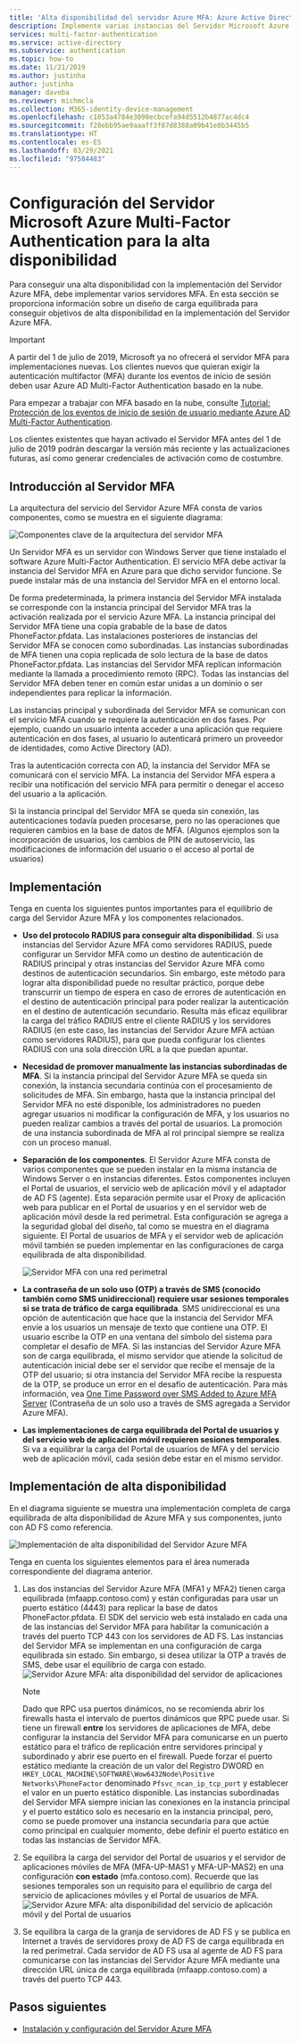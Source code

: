 ```yaml
---
title: 'Alta disponibilidad del servidor Azure MFA: Azure Active Directory'
description: Implemente varias instancias del Servidor Microsoft Azure Multi-Factor Authentication en configuraciones que proporcionan alta disponibilidad.
services: multi-factor-authentication
ms.service: active-directory
ms.subservice: authentication
ms.topic: how-to
ms.date: 11/21/2019
ms.author: justinha
author: justinha
manager: daveba
ms.reviewer: michmcla
ms.collection: M365-identity-device-management
ms.openlocfilehash: c1853a4784e3098ecbcefa94d5512b4877ac4dc4
ms.sourcegitcommit: f28ebb95ae9aaaff3f87d8388a09b41e0b3445b5
ms.translationtype: HT
ms.contentlocale: es-ES
ms.lasthandoff: 03/29/2021
ms.locfileid: "97584483"
---
```

# <a name="configure-azure-multi-factor-authentication-server-for-high-availability"></a>Configuración del Servidor Microsoft Azure Multi-Factor Authentication para la alta disponibilidad

Para conseguir una alta disponibilidad con la implementación del Servidor Azure MFA, debe implementar varios servidores MFA. En esta sección se proporciona información sobre un diseño de carga equilibrada para conseguir objetivos de alta disponibilidad en la implementación del Servidor Azure MFA.

> [!IMPORTANT]
> A partir del 1 de julio de 2019, Microsoft ya no ofrecerá el servidor MFA para implementaciones nuevas. Los clientes nuevos que quieran exigir la autenticación multifactor (MFA) durante los eventos de inicio de sesión deben usar Azure AD Multi-Factor Authentication basado en la nube.
>
> Para empezar a trabajar con MFA basado en la nube, consulte [Tutorial: Protección de los eventos de inicio de sesión de usuario mediante Azure AD Multi-Factor Authentication](tutorial-enable-azure-mfa.md).
>
> Los clientes existentes que hayan activado el Servidor MFA antes del 1 de julio de 2019 podrán descargar la versión más reciente y las actualizaciones futuras, así como generar credenciales de activación como de costumbre.

## <a name="mfa-server-overview"></a>Introducción al Servidor MFA

La arquitectura del servicio del Servidor Azure MFA consta de varios componentes, como se muestra en el siguiente diagrama:

 ![Componentes clave de la arquitectura del servidor MFA](./media/howto-mfaserver-deploy-ha/mfa-ha-architecture.png)

Un Servidor MFA es un servidor con Windows Server que tiene instalado el software Azure Multi-Factor Authentication. El servicio MFA debe activar la instancia del Servidor MFA en Azure para que dicho servidor funcione. Se puede instalar más de una instancia del Servidor MFA en el entorno local.

De forma predeterminada, la primera instancia del Servidor MFA instalada se corresponde con la instancia principal del Servidor MFA tras la activación realizada por el servicio Azure MFA. La instancia principal del Servidor MFA tiene una copia grabable de la base de datos PhoneFactor.pfdata. Las instalaciones posteriores de instancias del Servidor MFA se conocen como subordinadas. Las instancias subordinadas de MFA tienen una copia replicada de solo lectura de la base de datos PhoneFactor.pfdata. Las instancias del Servidor MFA replican información mediante la llamada a procedimiento remoto (RPC). Todas las instancias del Servidor MFA deben tener en común estar unidas a un dominio o ser independientes para replicar la información.

Las instancias principal y subordinada del Servidor MFA se comunican con el servicio MFA cuando se requiere la autenticación en dos fases. Por ejemplo, cuando un usuario intenta acceder a una aplicación que requiere autenticación en dos fases, al usuario lo autenticará primero un proveedor de identidades, como Active Directory (AD).

Tras la autenticación correcta con AD, la instancia del Servidor MFA se comunicará con el servicio MFA. La instancia del Servidor MFA espera a recibir una notificación del servicio MFA para permitir o denegar el acceso del usuario a la aplicación.

Si la instancia principal del Servidor MFA se queda sin conexión, las autenticaciones todavía pueden procesarse, pero no las operaciones que requieren cambios en la base de datos de MFA. (Algunos ejemplos son la incorporación de usuarios, los cambios de PIN de autoservicio, las modificaciones de información del usuario o el acceso al portal de usuarios)

## <a name="deployment"></a>Implementación

Tenga en cuenta los siguientes puntos importantes para el equilibrio de carga del Servidor Azure MFA y los componentes relacionados.

* **Uso del protocolo RADIUS para conseguir alta disponibilidad**. Si usa instancias del Servidor Azure MFA como servidores RADIUS, puede configurar un Servidor MFA como un destino de autenticación de RADIUS principal y otras instancias del Servidor Azure MFA como destinos de autenticación secundarios. Sin embargo, este método para lograr alta disponibilidad puede no resultar práctico, porque debe transcurrir un tiempo de espera en caso de errores de autenticación en el destino de autenticación principal para poder realizar la autenticación en el destino de autenticación secundario. Resulta más eficaz equilibrar la carga del tráfico RADIUS entre el cliente RADIUS y los servidores RADIUS (en este caso, las instancias del Servidor Azure MFA actúan como servidores RADIUS), para que pueda configurar los clientes RADIUS con una sola dirección URL a la que puedan apuntar.
* **Necesidad de promover manualmente las instancias subordinadas de MFA**. Si la instancia principal del Servidor Azure MFA se queda sin conexión, la instancia secundaria continúa con el procesamiento de solicitudes de MFA. Sin embargo, hasta que la instancia principal del Servidor MFA no esté disponible, los administradores no pueden agregar usuarios ni modificar la configuración de MFA, y los usuarios no pueden realizar cambios a través del portal de usuarios. La promoción de una instancia subordinada de MFA al rol principal siempre se realiza con un proceso manual.
* **Separación de los componentes**. El Servidor Azure MFA consta de varios componentes que se pueden instalar en la misma instancia de Windows Server o en instancias diferentes. Estos componentes incluyen el Portal de usuarios, el servicio web de aplicación móvil y el adaptador de AD FS (agente). Esta separación permite usar el Proxy de aplicación web para publicar en el Portal de usuarios y en el servidor web de aplicación móvil desde la red perimetral. Esta configuración se agrega a la seguridad global del diseño, tal como se muestra en el diagrama siguiente. El Portal de usuarios de MFA y el servidor web de aplicación móvil también se pueden implementar en las configuraciones de carga equilibrada de alta disponibilidad.

   ![Servidor MFA con una red perimetral](./media/howto-mfaserver-deploy-ha/mfasecurity.png)

* **La contraseña de un solo uso (OTP) a través de SMS (conocido también como SMS unidireccional) requiere usar sesiones temporales si se trata de tráfico de carga equilibrada**. SMS unidireccional es una opción de autenticación que hace que la instancia del Servidor MFA envíe a los usuarios un mensaje de texto que contiene una OTP. El usuario escribe la OTP en una ventana del símbolo del sistema para completar el desafío de MFA. Si las instancias del Servidor Azure MFA son de carga equilibrada, el mismo servidor que atiende la solicitud de autenticación inicial debe ser el servidor que recibe el mensaje de la OTP del usuario; si otra instancia del Servidor MFA recibe la respuesta de la OTP, se produce un error en el desafío de autenticación. Para más información, vea [One Time Password over SMS Added to Azure MFA Server](https://blogs.technet.microsoft.com/enterprisemobility/2015/03/02/one-time-password-over-sms-added-to-azure-mfa-server) (Contraseña de un solo uso a través de SMS agregada a Servidor Azure MFA).
* **Las implementaciones de carga equilibrada del Portal de usuarios y del servicio web de aplicación móvil requieren sesiones temporales**. Si va a equilibrar la carga del Portal de usuarios de MFA y del servicio web de aplicación móvil, cada sesión debe estar en el mismo servidor.

## <a name="high-availability-deployment"></a>Implementación de alta disponibilidad

En el diagrama siguiente se muestra una implementación completa de carga equilibrada de alta disponibilidad de Azure MFA y sus componentes, junto con AD FS como referencia.

 ![Implementación de alta disponibilidad del Servidor Azure MFA](./media/howto-mfaserver-deploy-ha/mfa-ha-deployment.png)

Tenga en cuenta los siguientes elementos para el área numerada correspondiente del diagrama anterior.

1. Las dos instancias del Servidor Azure MFA (MFA1 y MFA2) tienen carga equilibrada (mfaapp.contoso.com) y están configuradas para usar un puerto estático (4443) para replicar la base de datos PhoneFactor.pfdata. El SDK del servicio web está instalado en cada una de las instancias del Servidor MFA para habilitar la comunicación a través del puerto TCP 443 con los servidores de AD FS. Las instancias del Servidor MFA se implementan en una configuración de carga equilibrada sin estado. Sin embargo, si desea utilizar la OTP a través de SMS, debe usar el equilibrio de carga con estado.
   ![Servidor Azure MFA: alta disponibilidad del servidor de aplicaciones](./media/howto-mfaserver-deploy-ha/mfaapp.png)

   > [!NOTE]
   > Dado que RPC usa puertos dinámicos, no se recomienda abrir los firewalls hasta el intervalo de puertos dinámicos que RPC puede usar. Si tiene un firewall **entre** los servidores de aplicaciones de MFA, debe configurar la instancia del Servidor MFA para comunicarse en un puerto estático para el tráfico de replicación entre servidores principal y subordinado y abrir ese puerto en el firewall. Puede forzar el puerto estático mediante la creación de un valor del Registro DWORD en ```HKEY_LOCAL_MACHINE\SOFTWARE\Wow6432Node\Positive Networks\PhoneFactor``` denominado ```Pfsvc_ncan_ip_tcp_port``` y establecer el valor en un puerto estático disponible. Las instancias subordinadas del Servidor MFA siempre inician las conexiones en la instancia principal y el puerto estático solo es necesario en la instancia principal, pero, como se puede promover una instancia secundaria para que actúe como principal en cualquier momento, debe definir el puerto estático en todas las instancias de Servidor MFA.

2. Se equilibra la carga del servidor del Portal de usuarios y el servidor de aplicaciones móviles de MFA (MFA-UP-MAS1 y MFA-UP-MAS2) en una configuración **con estado** (mfa.contoso.com). Recuerde que las sesiones temporales son un requisito para el equilibrio de carga del servicio de aplicaciones móviles y el Portal de usuarios de MFA.
   ![Servidor Azure MFA: alta disponibilidad del servicio de aplicación móvil y del Portal de usuarios](./media/howto-mfaserver-deploy-ha/mfaportal.png)
3. Se equilibra la carga de la granja de servidores de AD FS y se publica en Internet a través de servidores proxy de AD FS de carga equilibrada en la red perimetral. Cada servidor de AD FS usa al agente de AD FS para comunicarse con las instancias del Servidor Azure MFA mediante una dirección URL única de carga equilibrada (mfaapp.contoso.com) a través del puerto TCP 443.

## <a name="next-steps"></a>Pasos siguientes

* [Instalación y configuración del Servidor Azure MFA](howto-mfaserver-deploy.md)
